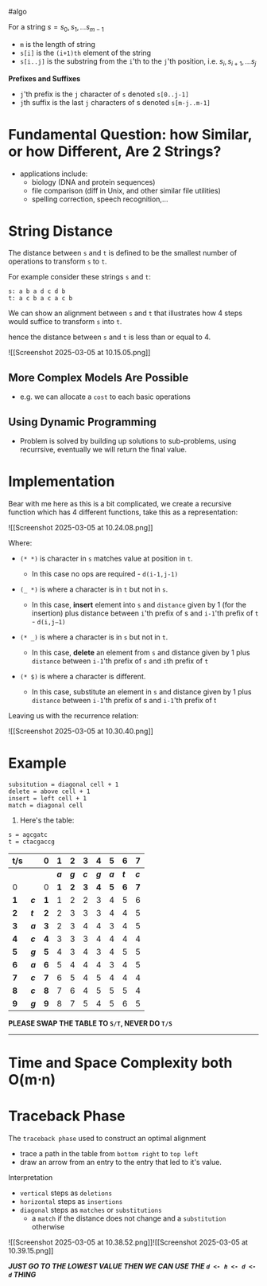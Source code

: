 #algo

For a string $s=s_0, s_1, … s_{m-1}$
- `m` is the length of string
- `s[i]` is the `(i+1)th` element of the string
- `s[i..j]` is the substring from the `i`'th to the `j`'th position, i.e. $s_i, s_{i+1}, … s_j$

**Prefixes and Suffixes**
- `j`'th prefix is the `j` character of `s` denoted `s[0..j-1]`
- `j`th suffix is the last `j` characters of s denoted `s[m-j..m-1]`

# Fundamental Question: how Similar, or how Different, Are 2 Strings?

- applications include:
	- biology (DNA and protein sequences)
	- file comparison (diff in Unix, and other similar file utilities) 
	- spelling correction, speech recognition,…

# String Distance

The distance between `s` and `t` is defined to be the smallest number of operations to transform `s` to `t`.

For example consider these strings `s` and `t`:

```
s: a b a d c d b 
t: a c b a c a c b
```

We can show an alignment between `s` and `t` that illustrates how 4 steps would suffice to transform `s` into `t`.

hence the distance between `s` and `t` is less than or equal to 4.

![[Screenshot 2025-03-05 at 10.15.05.png]]
## More Complex Models Are Possible

- e.g. we can allocate a `cost` to each basic operations

## Using Dynamic Programming

- Problem is solved by building up solutions to sub-problems, using recurrsive, eventually we will return the final value.

# Implementation

Bear with me here as this is a bit complicated, we create a recursive function which has 4 different functions, take this as a representation:

![[Screenshot 2025-03-05 at 10.24.08.png]]

Where:

 - `(* *)` is character in `s` matches value at position in `t`.
	 - In this case no ops are required - `d(i-1,j-1)`
	
 - `(_ *)` is where a character is in `t` but not in `s`.
	 -  In this case, **insert** element into `s` and `distance` given by 1 (for the insertion) plus distance between `i`'th prefix of s and `i-1`'th prefix of `t` - `d(i,j−1)`
	
  - `(* _)` is where a character is in `s` but not in `t`.
	  - In this case, **delete** an element from `s` and distance given by 1 plus `distance` between `i-1`'th prefix of `s` and `i`th prefix of `t`
	  
  - `(* $)` is where a character is different.
	  - In this case, substitute an element in `s` and distance given by 1 plus `distance` between `i-1`'th prefix of s and `i-1`'th prefix of t

Leaving us with the recurrence relation:

![[Screenshot 2025-03-05 at 10.30.40.png]]

# Example

```key
subsitution = diagonal cell + 1
delete = above cell + 1
insert = left cell + 1
match = diagonal cell
```

1. Here's the table:

```
s = agcgatc
t = ctacgaccg
```

| t/s   |         | **0** | **1**   | **2**   | **3**   | **4**   | **5**   | **6**   | **7**   |
| ----- | ------- | ----- | ------- | ------- | ------- | ------- | ------- | ------- | ------- |
|       |         |       | ***a*** | ***g*** | ***c*** | ***g*** | ***a*** | ***t*** | ***c*** |
| 0     |         | 0     | **1**   | **2**   | **3**   | **4**   | **5**   | **6**   | **7**   |
| **1** | ***c*** | **1** | 1       | 2       | 2       | 3       | 4       | 5       | 6       |
| **2** | ***t*** | **2** | 2       | 3       | 3       | 3       | 4       | 4       | 5       |
| **3** | ***a*** | **3** | 2       | 3       | 4       | 4       | 3       | 4       | 5       |
| **4** | ***c*** | **4** | 3       | 3       | 3       | 4       | 4       | 4       | 4       |
| **5** | ***g*** | **5** | 4       | 3       | 4       | 3       | 4       | 5       | 5       |
| **6** | ***a*** | **6** | 5       | 4       | 4       | 4       | 3       | 4       | 5       |
| **7** | ***c*** | **7** | 6       | 5       | 4       | 5       | 4       | 4       | 4       |
| **8** | ***c*** | **8** | 7       | 6       | 4       | 5       | 5       | 5       | 4       |
| **9** | ***g*** | **9** | 8       | 7       | 5       | 4       | 5       | 6       | 5       |

**PLEASE SWAP THE TABLE TO `S/T`, NEVER DO `T/S`**

---

# Time and Space Complexity both O(m⋅n)

# Traceback Phase

The `traceback phase` used to construct an optimal alignment
- trace a path in the table from `bottom right` to `top left`
- draw an arrow from an entry to the entry that led to it's value.

Interpretation
- `vertical` steps as `deletions`
- `horizontal` steps as `insertions` 
- `diagonal` steps as `matches` or `substitutions` 
	- a `match` if the distance does not change and a `substitution` otherwise

![[Screenshot 2025-03-05 at 10.38.52.png]]![[Screenshot 2025-03-05 at 10.39.15.png]]

***JUST GO TO THE LOWEST VALUE THEN WE CAN USE THE `d <- h <- d <- d` THING***
